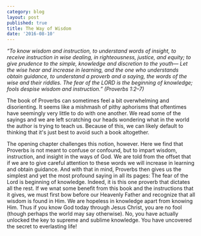 ```yaml
---
category: blog
layout: post
published: true
title: The Way of Wisdom
date: '2016-08-10'
---
```

_“To know wisdom and instruction, to understand words of insight, to receive instruction in wise dealing, in righteousness, justice, and equity; to give prudence to the simple, knowledge and discretion to the youth— Let the wise hear and increase in learning, and the one who understands obtain guidance, to understand a proverb and a saying, the words of the wise and their riddles.   The fear of the LORD is the beginning of knowledge; fools despise wisdom and instruction.”
(Proverbs 1:2–7)_

The book of Proverbs can sometimes feel a bit overwhelming and disorienting. It seems like a mishmash of pithy aphorisms that oftentimes have seemingly very little to do with one another. We read some of the sayings and we are left scratching our heads wondering what in the world the author is trying to teach us. Because of this, we can likely default to thinking that it's just best to avoid such a book altogether.

The opening chapter challenges this notion, however. Here we find that Proverbs is not meant to confuse or confound, but to impart wisdom, instruction, and insight in the ways of God. We are told from the offset that if we are to give careful attention to these words we will increase in learning and obtain guidance. And with that in mind, Proverbs then gives us the simplest and yet the most profound saying in all its pages: The fear of the Lord is beginning of knowledge. Indeed, it is this one proverb that dictates all the rest. If we wnat some benefit from this book and the instructions that it gives, we must first bow before our Heavenly Father and recognize that all wisdom is found in Him. We are hopeless in knowledge apart from knowing Him. Thus if you know God today through Jesus Christ, you are no fool (though perhaps the world may say otherwise). No, you have actually unlocked the key to supreme and sublime knowledge. You have uncovered the secret to everlasting life!


